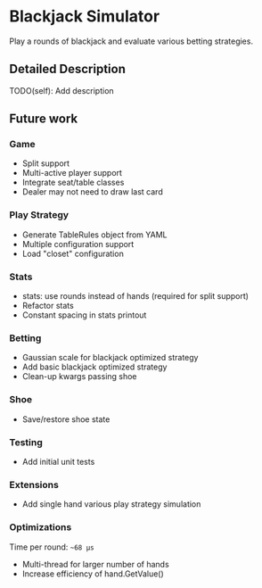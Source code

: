 Blackjack Simulator
===================
Play a rounds of blackjack and evaluate various betting strategies.

Detailed Description
----------
TODO(self): Add description

Future work
-------------
### Game
- Split support
- Multi-active player support
- Integrate seat/table classes
- Dealer may not need to draw last card

### Play Strategy
- Generate TableRules object from YAML
- Multiple configuration support
- Load "closet" configuration

### Stats
- stats: use rounds instead of hands (required for split support)
- Refactor stats
- Constant spacing in stats printout

### Betting
- Gaussian scale for blackjack optimized strategy
- Add basic blackjack optimized strategy
- Clean-up kwargs passing shoe

### Shoe
- Save/restore shoe state

### Testing
- Add initial unit tests

### Extensions
- Add single hand various play strategy simulation

### Optimizations
Time per round: `~68 µs`

- Multi-thread for larger number of hands
- Increase efficiency of hand.GetValue()
